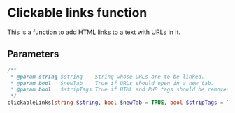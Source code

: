 # Clickable links function
This is a function to add HTML links to a text with URLs in it.

## Parameters
```php
/**
 * @param string $string    String whose URLs are to be linked.
 * @param bool   $newTab    True if URLs should open in a new tab.
 * @param bool   $stripTags True if HTML and PHP tags should be removed before convertion.
 */
clickableLinks(string $string, bool $newTab = TRUE, bool $stripTags = TRUE);
```
